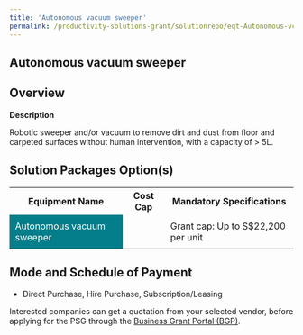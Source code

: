 ```yaml
---
title: 'Autonomous vacuum sweeper'
permalink: /productivity-solutions-grant/solutionrepo/eqt-Autonomous-vcuum-swpr-Envronmntl-Srvcs
---
```


## Autonomous vacuum sweeper

## Overview

**Description**

Robotic sweeper and/or vacuum to remove dirt and dust from floor and carpeted surfaces without human intervention, with a capacity of > 5L.

## Solution Packages Option(s)

<table>
<tr>
<th><b>Equipment Name</b></th>
<th><b>Cost Cap</b></th>
<th><b>Mandatory Specifications</b></th>
</tr>
<tr>
<td style='padding: 10px; background-color: #037E8A; color: #FFFFFF;'>Autonomous vacuum sweeper</td>
<td style='padding: 10px;'></td>
<td style='padding: 10px;'>Grant cap: Up to S$22,200 per unit</td>
</tr>
</table>

## Mode and Schedule of Payment

 - Direct Purchase, Hire Purchase, Subscription/Leasing

Interested companies can get a quotation from your selected vendor, before applying for the PSG through the <a href='https://www.businessgrants.gov.sg/' target='_blank' rel='noopener'>Business Grant Portal (BGP)</a>.

<script src="/jquery/resize-tables.js"></script>
